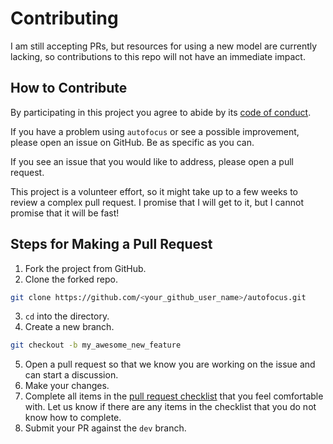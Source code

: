 # Contributing

I am still accepting PRs, but resources for using a new model are currently lacking, so contributions to this repo will not have an immediate impact.

## How to Contribute

By participating in this project you agree to abide by its [code of conduct](./CONDUCT.md).

If you have a problem using `autofocus` or see a possible improvement, please open an issue on GitHub. Be as specific as you can.

If you see an issue that you would like to address, please open a pull request.

This project is a volunteer effort, so it might take up to a few weeks to review a complex pull request. I promise that I will get to it, but I cannot promise that it will be fast!

## Steps for Making a Pull Request

1. Fork the project from GitHub.
2. Clone the forked repo.

```bash
git clone https://github.com/<your_github_user_name>/autofocus.git
```

3. `cd` into the directory.
4. Create a new branch.

```bash
git checkout -b my_awesome_new_feature
```

5. Open a pull request so that we know you are working on the issue and can start a discussion.
6. Make your changes.
7. Complete all items in the [pull request checklist](https://github.com/uptake/autofocus/blob/master/.github/pull_request_template.md) that you feel comfortable with. Let us know if there are any items in the checklist that you do not know how to complete.
8. Submit your PR against the `dev` branch.

